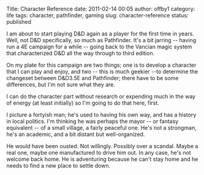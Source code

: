 Title: Character Reference
date: 2011-02-14 00:05
author: offby1
category: life
tags: character, pathfinder, gaming
slug: character-reference
status: published

I am about to start playing D&D again as a player for the first time in years. Well, not D&D specifically, so much as Pathfinder. It\'s a bit jarring \-- having run a 4E campaign for a while \-- going back to the Vancian magic system that characterized D&D all the way through to third edition.

On my plate for this campaign are two things; one is to develop a character that I can play and enjoy, and two \-- this is much geekier \--to determine the changeset between D&D3.5E and Pathfinder; there have to be some differences, but I\'m not sure what they are.

I can do the character part without research or expending much in the way of energy (at least initially) so I\'m going to do that here, first.

I picture a fortyish man; he\'s used to having his own way, and has a history in local politics. I\'m thinking he was perhaps the mayor \-- or fantasy equivalent \-- of a small village, a fairly peaceful one. He\'s not a strongman, he\'s an academic, and a bit distant but well-organized.

He would have been ousted. Not willingly. Possibly over a scandal. Maybe a real one, maybe one manufactured to drive him out. In any case, he\'s not welcome back home. He is adventuring because he can\'t stay home and he needs to find a new place to settle down.
